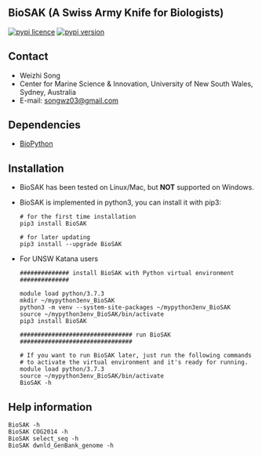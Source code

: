 
## BioSAK (A Swiss Army Knife for Biologists)

[![pypi licence       ](https://img.shields.io/pypi/l/BioSAK.svg)](https://opensource.org/licenses/gpl-3.0.html)
[![pypi version       ](https://img.shields.io/pypi/v/BioSAK.svg)](https://pypi.python.org/pypi/BioSAK) 

Contact
---

+ Weizhi Song
+ Center for Marine Science & Innovation, University of New South Wales, Sydney, Australia
+ E-mail: songwz03@gmail.com

Dependencies
---

+ [BioPython](https://github.com/biopython/biopython.github.io/)

Installation
---

+ BioSAK has been tested on Linux/Mac, but **NOT** supported on Windows.

+ BioSAK is implemented in python3, you can install it with pip3:

      # for the first time installation
      pip3 install BioSAK
      
      # for later updating
      pip3 install --upgrade BioSAK
      
+ For UNSW Katana users

      ############## install BioSAK with Python virtual environment ##############
      
      module load python/3.7.3
      mkdir ~/mypython3env_BioSAK
      python3 -m venv --system-site-packages ~/mypython3env_BioSAK
      source ~/mypython3env_BioSAK/bin/activate
      pip3 install BioSAK
        
      ################################ run BioSAK ################################

      # If you want to run BioSAK later, just run the following commands 
      # to activate the virtual environment and it's ready for running.
      module load python/3.7.3
      source ~/mypython3env_BioSAK/bin/activate
      BioSAK -h

Help information
---

    BioSAK -h
    BioSAK COG2014 -h
    BioSAK select_seq -h
    BioSAK dwnld_GenBank_genome -h

    